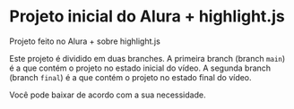 # Projeto inicial do Alura + highlight.js

Projeto feito no Alura + sobre highlight.js

Este projeto é dividido em duas branches. A primeira branch (branch `main`) é a que contém o projeto no estado inicial do vídeo. A segunda branch (branch `final`) é a que contém o projeto no estado final do vídeo.

Você pode baixar de acordo com a sua necessidade.